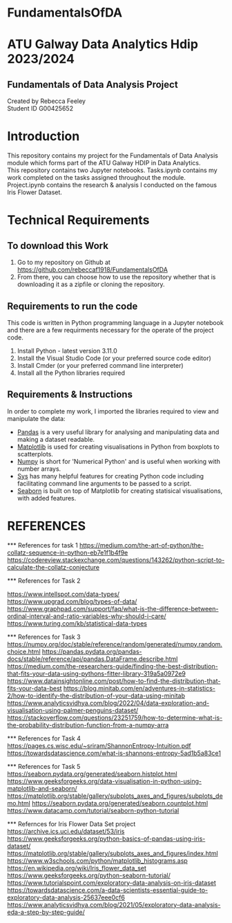 # FundamentalsOfDA

# ATU Galway Data Analytics Hdip 2023/2024  
## Fundamentals of Data Analysis Project 
Created by Rebecca Feeley   
Student ID G00425652  

# Introduction
This repository contains my project for the Fundamentals of Data Analysis module which forms part of the ATU Galway HDIP in Data Analytics.   
This repository contains two Jupyter notebooks. Tasks.ipynb contains my work completed on the tasks assigned throughout the module. Project.ipynb contains the research & analysis I conducted on the famous Iris Flower Dataset.


# Technical Requirements
## To download this Work
1. Go to my repository on Github at https://github.com/rebeccaf1918/FundamentalsOfDA
2. From there, you can choose how to use the repository whether that is downloading it as a zipfile or cloning the repository.  

## Requirements to run the code
This code is written in Python programming language in a Jupyter notebook and there are a few requirments necessary for the operate of the project code.
1. Install Python - latest version 3.11.0 
2. Install the Visual Studio Code (or your preferred source code editor)  
3. Install Cmder (or your preferred command line interpreter)  
4. Install all the Python libraries required  

  
## Requirements & Instructions  
In order to complete my work, I imported the libraries required to view and manipulate the data:
- [Pandas](https://pandas.pydata.org/) is a very useful library for analysing and manipulating data and making a dataset readable.
- [Matplotlib](https://matplotlib.org/) is used for creating visualisations in Python from boxplots to scatterplots. 
- [Numpy](https://numpy.org/doc/stable/index.html) is short for 'Numerical Python' and is useful when working with number arrays.
- [Sys](https://www.geeksforgeeks.org/python-sys-module/) has many helpful features for creating Python code including facilitating command line arguments to be passed to a script.
- [Seaborn](https://seaborn.pydata.org/tutorial/introduction) is built on top of Matplotlib for creating statisical visualisations, with added features.



# REFERENCES

*** References for task 1 
https://medium.com/the-art-of-python/the-collatz-sequence-in-python-eb7e1f1b4f9e
https://codereview.stackexchange.com/questions/143262/python-script-to-calculate-the-collatz-conjecture


*** References for Task 2

https://www.intellspot.com/data-types/
https://www.upgrad.com/blog/types-of-data/
https://www.graphpad.com/support/faq/what-is-the-difference-between-ordinal-interval-and-ratio-variables-why-should-i-care/
https://www.turing.com/kb/statistical-data-types


*** References for Task 3
https://numpy.org/doc/stable/reference/random/generated/numpy.random.choice.html
https://pandas.pydata.org/pandas-docs/stable/reference/api/pandas.DataFrame.describe.html
https://medium.com/the-researchers-guide/finding-the-best-distribution-that-fits-your-data-using-pythons-fitter-library-319a5a0972e9
https://www.datainsightonline.com/post/how-to-find-the-distribution-that-fits-your-data-best
https://blog.minitab.com/en/adventures-in-statistics-2/how-to-identify-the-distribution-of-your-data-using-minitab
https://www.analyticsvidhya.com/blog/2022/04/data-exploration-and-visualisation-using-palmer-penguins-dataset/
https://stackoverflow.com/questions/23251759/how-to-determine-what-is-the-probability-distribution-function-from-a-numpy-arra

*** References for Task 4
https://pages.cs.wisc.edu/~sriram/ShannonEntropy-Intuition.pdf
https://towardsdatascience.com/what-is-shannons-entropy-5ad1b5a83ce1


*** References for Task 5
https://seaborn.pydata.org/generated/seaborn.histplot.html
https://www.geeksforgeeks.org/data-visualisation-in-python-using-matplotlib-and-seaborn/
https://matplotlib.org/stable/gallery/subplots_axes_and_figures/subplots_demo.html
https://seaborn.pydata.org/generated/seaborn.countplot.html
https://www.datacamp.com/tutorial/seaborn-python-tutorial


*** Refernces for Iris Flower Data Set project
https://archive.ics.uci.edu/dataset/53/iris
https://www.geeksforgeeks.org/python-basics-of-pandas-using-iris-dataset/
https://matplotlib.org/stable/gallery/subplots_axes_and_figures/index.html
https://www.w3schools.com/python/matplotlib_histograms.asp
https://en.wikipedia.org/wiki/Iris_flower_data_set
https://www.geeksforgeeks.org/python-seaborn-tutorial/
https://www.tutorialspoint.com/exploratory-data-analysis-on-iris-dataset
https://towardsdatascience.com/a-data-scientists-essential-guide-to-exploratory-data-analysis-25637eee0cf6
https://www.analyticsvidhya.com/blog/2021/05/exploratory-data-analysis-eda-a-step-by-step-guide/